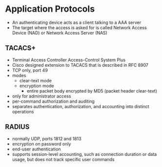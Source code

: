 # Application Protocols

- An authenticating device acts as a client talking to a AAA server
- The target where the access is asked for is called Network Access Device (NAD) or Network Access Server (NAS)

## TACACS+
- Terminal Access Controller Access-Control System Plus
- Cisco designed extension to TACACS that is described in RFC 8907
- TCP only, port 49
- modes
    - clear-text mode
    - encryption mode
        - entire packet body encrypted by MD5 (packet header clear-text)
- only for administrator access
- per-command authorization and auditing
- separates authentication, authorization, and accounting into distinct operations

## RADIUS
- normally UDP, ports 1812 and 1813
- encryption on password only
- end-user authentication
- supports session-level accounting, such as connection duration or data usage, but does not track specific user commands
